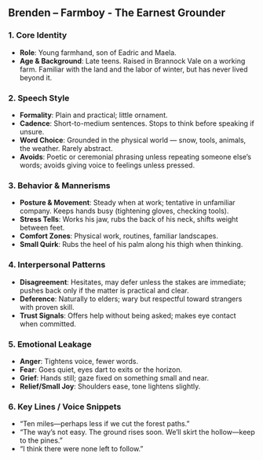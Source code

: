 ## Brenden – Farmboy - The Earnest Grounder

### 1. Core Identity
- **Role**: Young farmhand, son of Eadric and Maela.
- **Age & Background**: Late teens. Raised in Brannock Vale on a working farm. Familiar with the land and the labor of winter, but has never lived beyond it.

### 2. Speech Style
- **Formality**: Plain and practical; little ornament.
- **Cadence**: Short-to-medium sentences. Stops to think before speaking if unsure.
- **Word Choice**: Grounded in the physical world — snow, tools, animals, the weather. Rarely abstract.
- **Avoids**: Poetic or ceremonial phrasing unless repeating someone else’s words; avoids giving voice to feelings unless pressed.

### 3. Behavior & Mannerisms
- **Posture & Movement**: Steady when at work; tentative in unfamiliar company. Keeps hands busy (tightening gloves, checking tools).
- **Stress Tells**: Works his jaw, rubs the back of his neck, shifts weight between feet.
- **Comfort Zones**: Physical work, routines, familiar landscapes.
- **Small Quirk**: Rubs the heel of his palm along his thigh when thinking.

### 4. Interpersonal Patterns
- **Disagreement**: Hesitates, may defer unless the stakes are immediate; pushes back only if the matter is practical and clear.
- **Deference**: Naturally to elders; wary but respectful toward strangers with proven skill.
- **Trust Signals**: Offers help without being asked; makes eye contact when committed.

### 5. Emotional Leakage
- **Anger**: Tightens voice, fewer words.
- **Fear**: Goes quiet, eyes dart to exits or the horizon.
- **Grief**: Hands still; gaze fixed on something small and near.
- **Relief/Small Joy**: Shoulders ease, tone lightens slightly.

### 6. Key Lines / Voice Snippets
- “Ten miles—perhaps less if we cut the forest paths.”
- “The way’s not easy. The ground rises soon. We’ll skirt the hollow—keep to the pines.”
- “I think there were none left to follow.”
